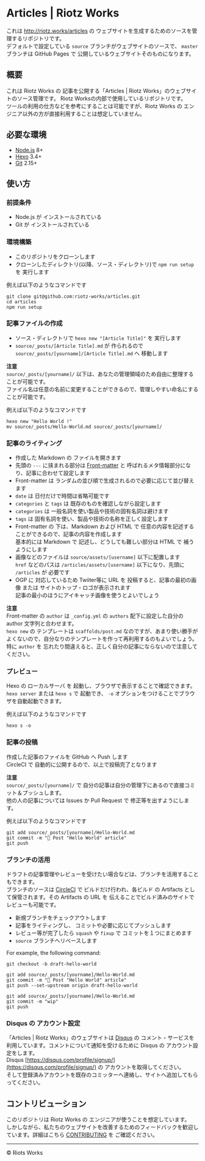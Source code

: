 # Articles | Riotz Works

これは http://riotz.works/articles の ウェブサイトを生成するためのソースを管理するリポジトリです。  
デフォルトで設定している `source` ブランチがウェブサイトのソースで、 `master` ブランチは GitHub Pages で 公開しているウェブサイトそのものになります。  

## 概要
これは Riotz Works の 記事を公開する「Articles | Riotz Works」のウェブサイトのソース管理です。 Riotz Worksの内部で使用しているリポジトリです。  
ツールの利用の仕方などを参考にすることは可能ですが、Riotz Works の エンジニア以外の方が直接利用することは想定していません。  


## 必要な環境
- [Node.js](https://nodejs.org/) 8+
- [Hexo](https://hexo.io/) 3.4+
- [Git](https://git-scm.com/) 2.15+

## 使い方
### 前提条件
- Node.js が インストールされている
- Git が インストールされている

### 環境構築
- このリポジトリをクローンします
- クローンしたディレクトリ(以降、ソース・ディレクトリ)で `npm run setup` を 実行します

例えば以下のようなコマンドです
```console
git clone git@github.com:riotz-works/articles.git
cd articles
npm run setup
```


### 記事ファイルの作成
- ソース・ディレクトリで `hexo new "[Article Title]"` を 実行します
- `source/_posts/[Article Title].md` が 作られるので `source/_posts/[yourname]/[Article Title].md` へ 移動します

**注意**  
`source/_posts/[yourname]/` 以下は、あなたの管理領域のため自由に整理することが可能です。  
ファイル名は任意の名前に変更することができるので、管理しやすい命名にすることが可能です。  

例えば以下のようなコマンドです
```console
hexo new "Hello World !"
mv source/_posts/Hello-World.md source/_posts/[yourname]/
```


### 記事のライティング
- 作成した Markdown の ファイルを開きます
- 先頭の `---` に挟まれる部分は [Front-matter](https://hexo.io/docs/front-matter.html) と 呼ばれるメタ情報部分になり、記事に合わせて設定します
- Front-matter は ランダムの並び順で生成されるので必要に応じて並び替えます
- `date` は 日付だけで時間は省略可能です
- `categories` と `tags` は 既存のものを確認しながら設定します
- `categories` は 一般名詞を使い製品や技術の固有名詞は避けます
- `tags` は 固有名詞を使い、製品や技術の名称を正しく設定します
- Front-matter の 下は、Markdown および HTML で 任意の内容を記述することができるので、記事の内容を作成します  
基本的には Markdown で 記述し、どうしても難しい部分は HTML で 補うようにします
- 画像などのファイルは `source/assets/[username]` 以下に配置します  
`href` などのパスは `/articles/assets/[username]` 以下になり、先頭に `/articles` が 必要です
- OGP に 対応しているため Twiiter等に URL を 投稿すると、記事の最初の画像 または サイトのトップ・ロゴが表示されます  
記事の最小のほうにアイキャッチ画像を使うとよいでしょう  

**注意**  
Front-matter の `author` は `_config.yml` の `authors` 配下に設定した自分の author 文字列と合わせます。  
`hexo new` の テンプレートは `scaffolds/post.md` なのですが、あまり使い勝手がよくないので、自分なりのテンプレートを作って再利用するのもよいでしょう。特に `author` を 忘れたり間違えると、正しく自分の記事にならないので注意してください。  


### プレビュー
Hexo の ローカルサーバ を 起動し、ブラウザで表示することで確認できます。  
`hexo server` または `hexo s` で 起動でき、 `-o` オプションをつけることでブラウザを自動起動できます。  

例えば以下のようなコマンドです
```console
hexo s -o
```


### 記事の投稿
作成した記事のファイルを GitHub へ Push します  
CircleCI で 自動的に公開するので、以上で投稿完了となります  

**注意**  
`source/_posts/[yourname]/` で 自分の記事は自分の管理下にあるので直接コミット＆プッシュします。  
他の人の記事については Issues か Pull Request で 修正等を出すようにします。  

例えば以下のようなコマンドです
```console
git add source/_posts/[yourname]/Hello-World.md
git commit -m "📝 Post "Hello World" article"
git push
```


### ブランチの活用
ドラフトの記事管理やレビューを受けたい場合などは、ブランチを活用することもできます。  
ブランチのソースは [CircleCI](https://circleci.com/gh/riotz-works) で ビルドだけ行われ、各ビルド の Artifacts として保管されます。その Artifacts の URL を 伝えることでビルド済みのサイトでレビューも可能です。  
- 新規ブランチをチェックアウトします
- 記事をライティングし、 コミットや必要に応じてプッシュします
- レビュー等が完了したら `squash` や `fixup` で コミットを１つにまとめます
- `source` ブランチへリベースします

For example, the following command:
```console
git checkout -b draft-hello-world

git add source/_posts/[yourname]/Hello-World.md
git commit -m "📝 Post "Hello World" article"
git push --set-upstream origin draft-hello-world

git add source/_posts/[yourname]/Hello-World.md
git commit -m "wip"
git push
```


### Disqus の アカウント設定
「Articles | Riotz Works」のウェブサイトは [Disqus](https://disqus.com/) の コメント・サービスを利用しています。コメントについて通知を受けるために Disqus の アカウント設定をします。  
Disqus [https://disqus.com/profile/signup/](https://disqus.com/profile/signup/) の アカウントを取得してください。  
そして登録済みアカウントを既存のコミッターへ連絡し、サイトへ追加してもらってください。  


## コントリビューション
このリポジトリは Riotz Works の エンジニアが使うことを想定しています。  
しかしながら、私たちのウェブサイトを改善するためのフィードバックを歓迎しています。詳細はこちら [CONTRIBUTING](/.github/CONTRIBUTING.md) を ご確認ください。


----
© Riots Works  
